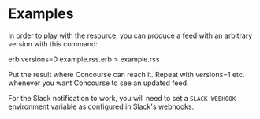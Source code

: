 # Examples

In order to play with the resource, you can produce a feed with an arbitrary version with this command:

   erb versions=0 example.rss.erb > example.rss

Put the result where Concourse can reach it. Repeat with versions=1 etc. whenever you want Concourse to see an updated feed.

For the Slack notification to work, you will need to set a `SLACK_WEBHOOK` environment variable as configured in  Slack's [webhooks](https://my.slack.com/services/new/incoming-webhook/).
